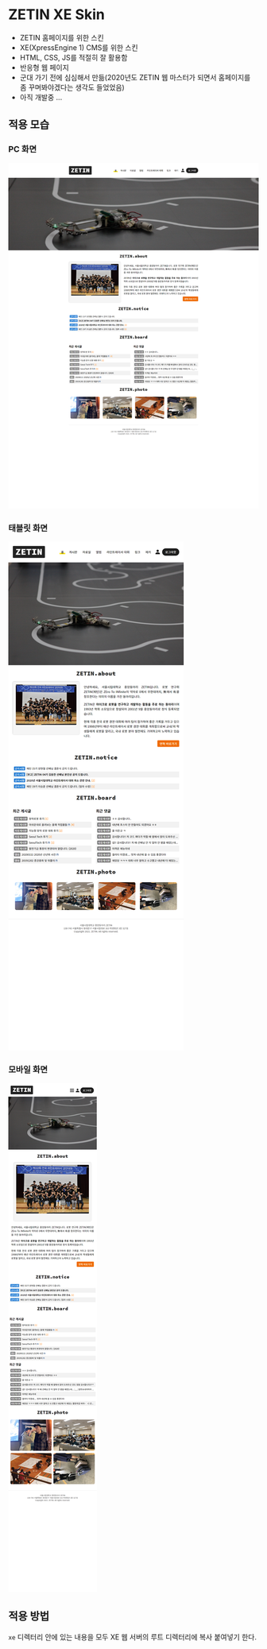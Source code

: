 # ZETIN XE Skin

- ZETIN 홈페이지를 위한 스킨
- XE(XpressEngine 1) CMS를 위한 스킨
- HTML, CSS, JS를 적절히 잘 활용함
- 반응형 웹 페이지
- 군대 가기 전에 심심해서 만듦(2020년도 ZETIN 웹 마스터가 되면서 홈페이지를 좀 꾸며봐야겠다는 생각도 들었었음)
- 아직 개발중 ...

## 적용 모습

### PC 화면

![screen-pc](./img/screen-pc.png)

### 태블릿 화면

![screen-tablet](./img/screen-tablet.png)

### 모바일 화면

![screen-mobile](./img/screen-mobile.png)

## 적용 방법

`xe` 디렉터리 안에 있는 내용을 모두 XE 웹 서버의 루트 디렉터리에 복사 붙여넣기 한다.